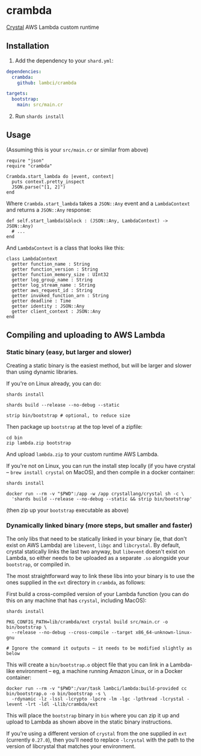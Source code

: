 # crambda

[Crystal](https://crystal-lang.org/) AWS Lambda custom runtime

## Installation

1. Add the dependency to your `shard.yml`:
```yaml
dependencies:
  crambda:
    github: lambci/crambda

targets:
  bootstrap:
    main: src/main.cr
```
2. Run `shards install`

## Usage

(Assuming this is your `src/main.cr` or similar from above)

```crystal
require "json"
require "crambda"

Crambda.start_lambda do |event, context|
  puts context.pretty_inspect
  JSON.parse("[1, 2]")
end
```

Where `Crambda.start_lambda` takes a `JSON::Any` event and a `LambdaContext` and returns a `JSON::Any` response:

```crystal
def self.start_lambda(&block : (JSON::Any, LambdaContext) -> JSON::Any)
  # ...
end
```

And `LambdaContext` is a class that looks like this:

```crystal
class LambdaContext
  getter function_name : String
  getter function_version : String
  getter function_memory_size : UInt32
  getter log_group_name : String
  getter log_stream_name : String
  getter aws_request_id : String
  getter invoked_function_arn : String
  getter deadline : Time
  getter identity : JSON::Any
  getter client_context : JSON::Any
end
```

## Compiling and uploading to AWS Lambda

### Static binary (easy, but larger and slower)

Creating a static binary is the easiest method, but will be larger and slower than using dynamic libraries.

If you're on Linux already, you can do:

```console
shards install

shards build --release --no-debug --static

strip bin/bootstrap # optional, to reduce size
```

Then package up `bootstrap` at the top level of a zipfile:

```console
cd bin
zip lambda.zip bootstrap
```

And upload `lambda.zip` to your custom runtime AWS Lambda.

If you're not on Linux, you can run the install step locally (if you have crystal – `brew install crystal` on MacOS),
and then compile in a docker container:

```console
shards install

docker run --rm -v "$PWD":/app -w /app crystallang/crystal sh -c \
  'shards build --release --no-debug --static && strip bin/bootstrap'
```

(then zip up your `bootstrap` executable as above)

### Dynamically linked binary (more steps, but smaller and faster)

The only libs that need to be statically linked in your binary (ie, that don't
exist on AWS Lambda) are `libevent`, `libgc` and `libcrystal`. By default, crystal
statically links the last two anyway, but `libevent` doesn't exist on Lambda, so
either needs to be uploaded as a separate `.so` alongside your `bootstrap`, or
compiled in.

The most straightforward way to link these libs into your binary is to use the
ones supplied in the `ext` directory in `crambda`, as follows:

First build a cross-compiled version of your Lambda function (you can do this
on any machine that has `crystal`, including MacOS):

```console
shards install

PKG_CONFIG_PATH=lib/crambda/ext crystal build src/main.cr -o bin/bootstrap \
  --release --no-debug --cross-compile --target x86_64-unknown-linux-gnu

# Ignore the command it outputs – it needs to be modified slightly as below
```

This will create a `bin/bootstrap.o` object file that you can link in a
Lambda-like environment – eg, a machine running Amazon Linux, or in a Docker container:

```console
docker run --rm -v "$PWD":/var/task lambci/lambda:build-provided cc bin/bootstrap.o -o bin/bootstrap -s \
  -rdynamic -lz -lssl -lcrypto -lpcre -lm -lgc -lpthread -lcrystal -levent -lrt -ldl -Llib/crambda/ext
```

This will place the `bootstrap` binary in `bin` where you can zip it up and
upload to Lambda as shown above in the static binary instructions.

If you're using a different version of `crystal` from the one supplied in `ext` (currently `0.27.0`),
then you'll need to replace `-lcrystal` with the path to the version of
libcrystal that matches your environment.
